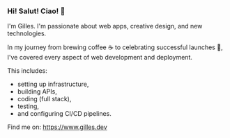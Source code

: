 ### Hi! Salut! Ciao! 👋

I'm Gilles. I'm passionate about web apps, creative design, and new technologies.

In my journey from brewing coffee ☕️ to celebrating successful launches 🎉,
I've covered every aspect of web development and deployment.

This includes:
- setting up infrastructure,
- building APIs,
- coding (full stack),
- testing,
- and configuring CI/CD pipelines.

Find me on: https://www.gilles.dev

<!--
**unicolored/unicolored** is a ✨ _special_ ✨ repository because its `README.md` (this file) appears on your GitHub profile.

Here are some ideas to get you started:

- 🔭 I’m currently working on ...
- 🌱 I’m currently learning ...
- 👯 I’m looking to collaborate on ...
- 🤔 I’m looking for help with ...
- 💬 Ask me about ...
- 📫 How to reach me: ...
- 😄 Pronouns: ...
- ⚡ Fun fact: ...
-->

